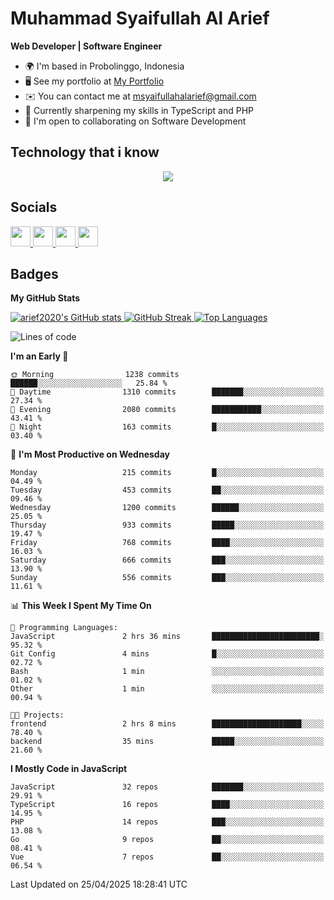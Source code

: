 # Muhammad Syaifullah Al Arief
**Web Developer | Software Engineer**

- 🌍  I'm based in Probolinggo, Indonesia
- 🖥️  See my portfolio at [My Portfolio](https://msyaifullahalarief.vercel.app)
- ✉️  You can contact me at [msyaifullahalarief@gmail.com](mailto:msyaifullahalarief@gmail.com)
- 🧠  Currently sharpening my skills in TypeScript and PHP
- 🤝  I'm open to collaborating on Software Development

## Technology that i know
<p align="center">
  <a href="https://skillicons.dev">
    <img src="https://skillicons.dev/icons?i=git,html,docker,css,js,express,firebase,go,laravel,linux,mongodb,mysql,nextjs,nginx,nodejs,npm,postgres,postman,prisma,tailwind,ts,ubuntu,vercel,vscode,vue,windows,yarn" />
  </a>
</p>

## Socials
<p align="left">
    <a href="https://discord.com/users/hanifez" target="_blank" rel="noreferrer">
        <picture>
            <source media="(prefers-color-scheme: dark)" srcset="https://raw.githubusercontent.com/danielcranney/readme-generator/main/public/icons/socials/discord-dark.svg" />
            <source media="(prefers-color-scheme: light)" srcset="https://raw.githubusercontent.com/danielcranney/readme-generator/main/public/icons/socials/discord.svg" />
            <img src="https://raw.githubusercontent.com/danielcranney/readme-generator/main/public/icons/socials/discord.svg" width="32" height="32" />
        </picture>
    </a>
    <a href="https://www.github.com/arief2020" target="_blank" rel="noreferrer">
        <picture>
            <source media="(prefers-color-scheme: dark)" srcset="https://raw.githubusercontent.com/danielcranney/readme-generator/main/public/icons/socials/github-dark.svg" />
            <source media="(prefers-color-scheme: light)" srcset="https://raw.githubusercontent.com/danielcranney/readme-generator/main/public/icons/socials/github.svg" />
            <img src="https://raw.githubusercontent.com/danielcranney/readme-generator/main/public/icons/socials/github.svg" width="32" height="32" />
        </picture>
    </a>
    <a href="https://muhammadsyaifullahalarief.hashnode.dev" target="_blank" rel="noreferrer">
        <picture>
            <source media="(prefers-color-scheme: dark)" srcset="https://raw.githubusercontent.com/danielcranney/readme-generator/main/public/icons/socials/hashnode-dark.svg" />
            <source media="(prefers-color-scheme: light)" srcset="https://raw.githubusercontent.com/danielcranney/readme-generator/main/public/icons/socials/hashnode.svg" />
            <img src="https://raw.githubusercontent.com/danielcranney/readme-generator/main/public/icons/socials/hashnode.svg" width="32" height="32" />
        </picture>
    </a>
    <a href="https://www.linkedin.com/in/muhammad-syaifullah-al-arief/" target="_blank" rel="noreferrer">
        <picture>
            <source media="(prefers-color-scheme: dark)" srcset="https://raw.githubusercontent.com/danielcranney/readme-generator/main/public/icons/socials/linkedin-dark.svg" />
            <source media="(prefers-color-scheme: light)" srcset="https://raw.githubusercontent.com/danielcranney/readme-generator/main/public/icons/socials/linkedin.svg" />
            <img src="https://raw.githubusercontent.com/danielcranney/readme-generator/main/public/icons/socials/linkedin.svg" width="32" height="32" />
        </picture>
    </a>
</p>

## Badges
<b>My GitHub Stats</b>

<a href="http://www.github.com/arief2020">
    <img src="https://github-readme-stats.vercel.app/api?username=arief2020&show_icons=true&hide=&count_private=true&title_color=0891b2&text_color=ffffff&icon_color=0891b2&bg_color=27272a&hide_border=true&show_icons=true" alt="arief2020's GitHub stats" />
</a>
<a href="http://www.github.com/arief2020">
    <img src="https://github-readme-streak-stats.herokuapp.com/?user=arief2020&stroke=ffffff&background=27272a&ring=0891b2&fire=0891b2&currStreakNum=ffffff&currStreakLabel=0891b2&sideNums=ffffff&sideLabels=ffffff&dates=ffffff&hide_border=true" alt="GitHub Streak" />
</a>


<a href="https://github.com/arief2020" align="left">
    <img src="https://github-readme-stats.vercel.app/api/top-langs/?username=arief2020&langs_count=10&title_color=0891b2&text_color=ffffff&icon_color=0891b2&bg_color=27272a&hide_border=true&locale=en&custom_title=Top%20Languages" alt="Top Languages" />
</a>

<!--START_SECTION:waka-->
![Lines of code](https://img.shields.io/badge/From%20Hello%20World%20I%27ve%20Written-9.7%20million%20lines%20of%20code-blue)

**I'm an Early 🐤** 

```text
🌞 Morning                1238 commits        ██████░░░░░░░░░░░░░░░░░░░   25.84 % 
🌆 Daytime                1310 commits        ███████░░░░░░░░░░░░░░░░░░   27.34 % 
🌃 Evening                2080 commits        ███████████░░░░░░░░░░░░░░   43.41 % 
🌙 Night                  163 commits         █░░░░░░░░░░░░░░░░░░░░░░░░   03.40 % 
```
📅 **I'm Most Productive on Wednesday** 

```text
Monday                   215 commits         █░░░░░░░░░░░░░░░░░░░░░░░░   04.49 % 
Tuesday                  453 commits         ██░░░░░░░░░░░░░░░░░░░░░░░   09.46 % 
Wednesday                1200 commits        ██████░░░░░░░░░░░░░░░░░░░   25.05 % 
Thursday                 933 commits         █████░░░░░░░░░░░░░░░░░░░░   19.47 % 
Friday                   768 commits         ████░░░░░░░░░░░░░░░░░░░░░   16.03 % 
Saturday                 666 commits         ███░░░░░░░░░░░░░░░░░░░░░░   13.90 % 
Sunday                   556 commits         ███░░░░░░░░░░░░░░░░░░░░░░   11.61 % 
```


📊 **This Week I Spent My Time On** 

```text
💬 Programming Languages: 
JavaScript               2 hrs 36 mins       ████████████████████████░   95.32 % 
Git Config               4 mins              █░░░░░░░░░░░░░░░░░░░░░░░░   02.72 % 
Bash                     1 min               ░░░░░░░░░░░░░░░░░░░░░░░░░   01.02 % 
Other                    1 min               ░░░░░░░░░░░░░░░░░░░░░░░░░   00.94 % 

🐱‍💻 Projects: 
frontend                 2 hrs 8 mins        ████████████████████░░░░░   78.40 % 
backend                  35 mins             █████░░░░░░░░░░░░░░░░░░░░   21.60 % 
```

**I Mostly Code in JavaScript** 

```text
JavaScript               32 repos            ███████░░░░░░░░░░░░░░░░░░   29.91 % 
TypeScript               16 repos            ████░░░░░░░░░░░░░░░░░░░░░   14.95 % 
PHP                      14 repos            ███░░░░░░░░░░░░░░░░░░░░░░   13.08 % 
Go                       9 repos             ██░░░░░░░░░░░░░░░░░░░░░░░   08.41 % 
Vue                      7 repos             ██░░░░░░░░░░░░░░░░░░░░░░░   06.54 % 
```




 Last Updated on 25/04/2025 18:28:41 UTC
<!--END_SECTION:waka-->
